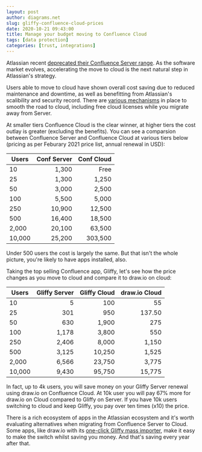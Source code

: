 ```yaml
---
layout: post
author: diagrams.net
slug: gliffy-confluence-cloud-prices
date: 2020-10-21 09:43:00
title: Manage your budget moving to Confluence Cloud
tags: [data protection]
categories: [trust, integrations]
---
```


Atlassian recent [deprecated their Confluence Server range](https://www.atlassian.com/blog/announcements/journey-to-cloud). As the software market evolves, accelerating the move to cloud is the next natural step in Atlassian's strategy.

Users able to move to cloud have shown overall cost saving due to reduced maintenance and downtime, as well as benefitting from Atlassian's scalibility and security record. There are [various mechanisms](http://www.atlassian.com/migration/cloud) in place to smooth the road to cloud, including free cloud licenses while you migrate away from Server.

At smaller tiers Confluence Cloud is the clear winner, at higher tiers the cost outlay is greater (excluding the benefits). You can see a comparsion between Confluence Server and Confluence Cloud at various tiers below (pricing as per Feburary 2021 price list, annual renewal in USD):

| Users        | Conf Server  | Conf Cloud |
|----|---:|---:|
| 10           | 1,300        | Free       |
| 25           | 1,300        | 1,250      |
| 50           | 3,000        | 2,500      |
| 100          | 5,500        | 5,000      |
| 250          | 10,900       | 12,500     |
| 500          | 16,400       | 18,500     |
| 2,000        | 20,100       | 63,500     |
| 10,000       | 25,200       | 303,500    |  
  
Under 500 users the cost is largely the same. But that isn't the whole picture, you're likely to have apps installed, also.

Taking the top selling Confluence app, Gliffy, let's see how the price changes as you move to cloud and compare it to draw.io on cloud:

| Users        | Gliffy Server  | Gliffy Cloud | draw.io Cloud |
|----|---:|---:|---:|
| 10           | 5              | 100          | 55            |
| 25           | 301            | 950          | 137.50        |
| 50           | 630            | 1,900        | 275           |
| 100          | 1,178          | 3,800        | 550           |
| 250          | 2,406          | 8,000        | 1,150         |
| 500          | 3,125          | 10,250       | 1,525         |
| 2,000        | 6,566          | 23,750       | 3,775         |
| 10,000       | 9,430          | 95,750       | 15,775        |

In fact, up to 4k users, you will save money on your Gliffy Server renewal using draw.io on Confluence Cloud. At 10k user you will pay 67% more for draw.io on Cloud compared to Gliffy on Server. If you have 10k users switching to cloud and keep Gliffy, you pay over ten times (x10) the price.

There is a rich ecosystem of apps in the Atlassian ecosystem and it's worth evaluating alternatives when migrating from Confluence Server to Cloud. Some apps, like draw.io with its [one-click Gliffy mass importer](https://desk.draw.io/support/solutions/articles/16000064013-mass-import-gliffy-diagrams-to-draw-io-in-confluence-server), make it easy to make the switch whilst saving you money. And that's saving every year after that.
